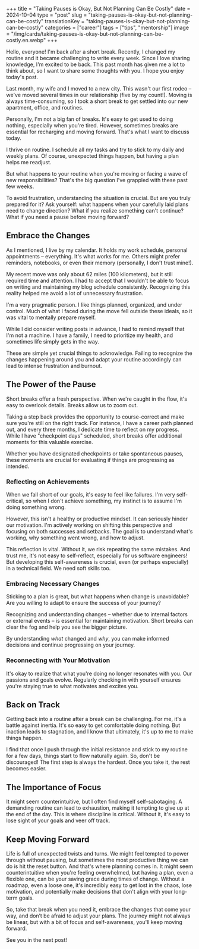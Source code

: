 +++
title = "Taking Pauses is Okay, But Not Planning Can Be Costly"
date = 2024-10-04
type = "post"
slug = "taking-pauses-is-okay-but-not-planning-can-be-costly"
translationKey = "taking-pauses-is-okay-but-not-planning-can-be-costly"
categories = ["career"]
tags = ["tips", "mentorship"]
image = "/img/cards/taking-pauses-is-okay-but-not-planning-can-be-costly.en.webp"
+++

Hello, everyone! I'm back after a short break.  Recently, I changed my routine and it became challenging to write every week.  Since I love sharing knowledge, I'm excited to be back.  This past month has given me a lot to think about, so I want to share some thoughts with you. I hope you enjoy today's post. 

Last month, my wife and I moved to a new city. This wasn't our first rodeo – we've moved several times in our relationship (five by my count!).  Moving is always time-consuming, so I took a short break to get settled into our new apartment, office, and routines. 

Personally, I'm not a big fan of breaks. It's easy to get used to doing nothing, especially when you're tired. However, sometimes breaks are essential for recharging and moving forward.  That's what I want to discuss today.

I thrive on routine. I schedule all my tasks and try to stick to my daily and weekly plans. Of course, unexpected things happen, but having a plan helps me readjust.

But what happens to your routine when you're moving or facing a wave of new responsibilities?  That's the big question I've grappled with these past few weeks. 

To avoid frustration, understanding the situation is crucial.  But are you truly prepared for it?  Ask yourself: what happens when your carefully laid plans need to change direction? What if you realize something can't continue? What if you need a pause before moving forward?

## Embrace the Changes

As I mentioned, I live by my calendar.  It holds my work schedule, personal appointments – everything.  It's what works for me.  Others might prefer reminders, notebooks, or even their memory (personally, I don't trust mine!). 

My recent move was only about 62 miles (100 kilometers), but it still required time and attention.  I had to accept that I wouldn't be able to focus on writing and maintaining my blog schedule consistently.  Recognizing this reality helped me avoid a lot of unnecessary frustration.

I'm a very pragmatic person. I like things planned, organized, and under control.  Much of what I faced during the move fell outside these ideals, so it was vital to mentally prepare myself.

While I did consider writing posts in advance, I had to remind myself that I'm not a machine.  I have a family, I need to prioritize my health, and sometimes life simply gets in the way.

These are simple yet crucial things to acknowledge. Failing to recognize the changes happening around you and adapt your routine accordingly can lead to intense frustration and burnout.

## The Power of the Pause

Short breaks offer a fresh perspective.  When we're caught in the flow, it's easy to overlook details. Breaks allow us to zoom out.

Taking a step back provides the opportunity to course-correct and make sure you're still on the right track. For instance, I have a career path planned out, and every three months, I dedicate time to reflect on my progress. While I have "checkpoint days" scheduled, short breaks offer additional moments for this valuable exercise. 

Whether you have designated checkpoints or take spontaneous pauses, these moments are crucial for evaluating if things are progressing as intended.

### Reflecting on Achievements

When we fall short of our goals, it's easy to feel like failures.  I'm very self-critical, so when I don't achieve something, my instinct is to assume I'm doing something wrong.

However, this isn't a healthy or productive mindset. It can seriously hinder our motivation. I'm actively working on shifting this perspective and focusing on both successes and setbacks.  The goal is to understand what's working, why something went wrong, and how to adjust.

This reflection is vital. Without it, we risk repeating the same mistakes.  And trust me, it's not easy to self-reflect, especially for us software engineers!  But developing this self-awareness is crucial, even (or perhaps especially) in a technical field. We need soft skills too.

### Embracing Necessary Changes

Sticking to a plan is great, but what happens when change is unavoidable?  Are you willing to adapt to ensure the success of your journey?

Recognizing and understanding changes – whether due to internal factors or external events – is essential for maintaining motivation. Short breaks can clear the fog and help you see the bigger picture.

By understanding *what* changed and *why*, you can make informed decisions and continue progressing on your journey.

### Reconnecting with Your Motivation

It's okay to realize that what you're doing no longer resonates with you.  Our passions and goals evolve. Regularly checking in with yourself ensures you're staying true to what motivates and excites you.

## Back on Track

Getting back into a routine after a break can be challenging. For me, it's a battle against inertia. It's so easy to get comfortable doing nothing.  But inaction leads to stagnation, and I know that ultimately, it's up to me to make things happen. 

I find that once I push through the initial resistance and stick to my routine for a few days, things start to flow naturally again. So, don't be discouraged!  The first step is always the hardest. Once you take it, the rest becomes easier.

## The Importance of Focus

It might seem counterintuitive, but I often find myself self-sabotaging. A demanding routine can lead to exhaustion, making it tempting to give up at the end of the day.  This is where discipline is critical. Without it, it's easy to lose sight of your goals and veer off track.

## Keep Moving Forward

Life is full of unexpected twists and turns. We might feel tempted to power through without pausing, but sometimes the most productive thing we can do is hit the reset button. And that's where planning comes in. It might seem counterintuitive when you're feeling overwhelmed, but having a plan, even a flexible one, can be your saving grace during times of change. Without a roadmap, even a loose one, it's incredibly easy to get lost in the chaos, lose motivation, and potentially make decisions that don't align with your long-term goals.

So, take that break when you need it, embrace the changes that come your way, and don’t be afraid to adjust your plans. The journey might not always be linear, but with a bit of focus and self-awareness, you'll keep moving forward.

See you in the next post!